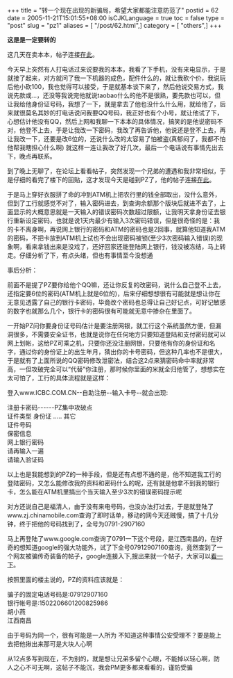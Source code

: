 +++
title = "转一个现在出现的新骗局，希望大家都能注意防范了"
postid = 62
date = 2005-11-21T15:01:55+08:00
isCJKLanguage = true
toc = false
type = "post"
slug = "pz1"
aliases = [ "/post/62.html",]
category = [ "others",]
+++


**这是是一定要转的**

这几天在卖本本，帖子连接[在此](http://shop.tompda.com/product/20051112/23/55689_20051112_23_23565508.html%20)。

今天早上突然有人打电话过来说要我的本本，我看了下手机，没有来电显示，于是就接了起来，对方就问了我一下机器的成色，配件什么的，就让我砍个价，我说玩后他小砍100，我也觉得可以接受，于是就基本谈下来了，然后他说交易方式，我说先款或...，还没等我说完他就说taobao什么的他不是很熟，要先款也可以，但让我给他身份证号码，我想了一下，就是拿去了他也没什么什么用，就给他了，后来就很莫名其妙的打电话说问我要QQ号码，我正好也有个小号，就让他试了下，心想估计他没有QQ，然后上网和我聊一下本本的具体情况，搞笑的是他说密码不对，他登不上去，于是让我改一下密码，我改了再告诉他，他说还是登不上去，再让我改一下，还要是改6位的，还说什么改的太容易了怕被盗(真郁闷了，我都不怕他帮我瞎担心什么啊)
就这样一连让我改了好几次，最后一个电话说有事情先出去下，晚点再联系。
<!--more-->

到了晚上无聊了，在论坛上看看帖子，突然发现一个兄弟的遭遇和我非常相似，于是仔细的看完了楼下的回贴，这才发现今天是碰到PZ了，他的帖子连接[在此](http://shop.tompda.com/product/20051110/17/201791_20051110_17_17282408.html%20)。

于是马上穿好衣服拼了命的冲到ATM机上把农行里的钱全部取出，没什么意外，但到了工行就感觉不对了，输入密码进去，到查询余额那个版块后就进不去了，上面显示的大概意思就是一天输入的错误密码次数超过限额，让我明天拿身份证去银行重新设定密码，也就是说1天内最少有输入3次密码错误，但是很奇怪的是：我的卡不离身啊，再说网上银行的密码和ATM的密码也是2回事，就算他知道我ATM的密码，不把卡放到ATM机上试也不会出现密码被锁(至少3次密码输入错误)的现象啊，看来拿钱出来是没戏了，还好回家还能登陆网上银行，钱没被冻结，马上转走。仔细分析了下，有点头绪，但也有事情至今没想通

事后分析：  

前面不是提了PZ要你给他个QQ嘛，还让你反复的改密码，说什么自己登不上去，还指定要6位的密码(ATM机上就是6位的)，后来仔细想想很有可能就是想让你在无意见透露了自己的银行卡密码，毕竟改个密码也总得让自己好记点，可好记敏感的数字也就那么几个，银行卡的密码很有可能就无意中掺杂在里面了。

一开始PZ问你要身份证号码估计是要注册网银，就工行这个系统虽然方便，但漏洞很多，不需要安全证书，也就是说你在任何地方只要知道登陆和支付密码就可以网上划帐，这给PZ可乘之机，只要你还没注册网银，只要他有你的身份证和名字，通过你的身份证上的出生年月，猜出你的卡号密码，但这种几率也不是很大，于是就有了上面所说的QQ密码修改泄密法，结合这2点来猜密码命中率就非常高，一但攻破完全可以“代替”你注册，那时候你里面的米就全归他管了，想想实在太可怕了，工行的具体流程就是这样：

登入www.ICBC.COM.CN--自助注册--输入卡号--就会出现:

注册卡密码------PZ集中攻破点  
证件类型 身份证 ..... 其它  
证件号码  
保密信息  
网上银行密码  
请再输入一遍  
请输入验证码

以上也是我能想到的PZ的一种手段，但是还有点想不通的是，他不知道我工行的登陆密码，又怎么能修改我的资料和密码什么的呢，还有就是他拿不到我的银行卡，怎么能在ATM机里搞出个当天输入至少3次的错误密码提示呢

对方还说自己是福清人，由于没有来电号码，也没办法打过去，于是就登陆了www.zj.chinamobile.com查询了即时话单，移动的网今天还贼慢，搞了十几分钟，终于把他的号码找到了，全号为0791-2907160  

马上再登陆了www.google.com查询了0791一下这个号段，是江西南昌的，在好奇的想知道google的强大功能外，试了下全号07912907160查询，竟然查到了一个网友被骗传奇装备的帖子，google连接入下,搜出来就一个帖子，大家可以[看一下](http://www.google.com/search?hl=zh-CN&newwindow=1&q=07912907160&lr=lang_zh-CN%20)。

按照里面的楼主说的，PZ的资料应该就是：

骗子的固定电话号码是:07912907160  
银行帐号是:1502206601200825986  
胡小燕  
江西南昌

由于号码为同一个，很有可能是一人所为
不知道这种事情公安受理不？要是能上去把他揪出来那可是大块人心啊

从12点多写到现在，不为别的，就是想让兄弟多留个心眼，不能掉以轻心啊，防人之心不可无啊，这帖子不能沉，我会PM更多都来看看的，谨防受骗

